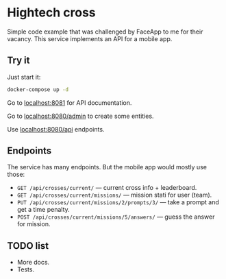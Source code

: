 # Hightech cross
Simple code example that was challenged by FaceApp to me for their vacancy.
This service implements an API for a mobile app.
## Try it
Just start it:
```bash
docker-compose up -d
```
Go to [localhost:8081](http://localhost:8081/) for API documentation.

Go to [localhost:8080/admin](http://localhost:8080/admin/)
to create some entities.

Use [localhost:8080/api](http://localhost:8080/api/) endpoints.
## Endpoints
The service has many endpoints.
But the mobile app would mostly use those:
* `GET /api/crosses/current/` — current cross info + leaderboard.
* `GET /api/crosses/current/missions/` — mission stati for user (team).
* `PUT /api/crosses/current/missions/2/prompts/3/` —
take a prompt and get a time penalty.
* `POST /api/crosses/current/missions/5/answers/` —
guess the answer for mission.
## TODO list
* More docs.
* Tests.
